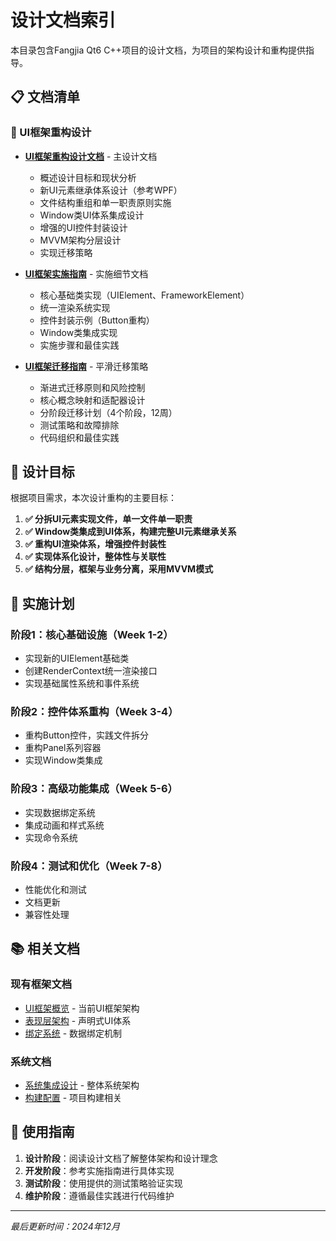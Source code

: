 # 设计文档索引

本目录包含Fangjia Qt6 C++项目的设计文档，为项目的架构设计和重构提供指导。

## 📋 文档清单

### 🔄 UI框架重构设计
- **[UI框架重构设计文档](ui-framework-redesign.md)** - 主设计文档
  - 概述设计目标和现状分析
  - 新UI元素继承体系设计（参考WPF）
  - 文件结构重组和单一职责原则实施
  - Window类UI体系集成设计
  - 增强的UI控件封装设计
  - MVVM架构分层设计
  - 实现迁移策略

- **[UI框架实施指南](ui-framework-implementation-guide.md)** - 实施细节文档
  - 核心基础类实现（UIElement、FrameworkElement）
  - 统一渲染系统实现
  - 控件封装示例（Button重构）
  - Window类集成实现
  - 实施步骤和最佳实践

- **[UI框架迁移指南](ui-framework-migration-guide.md)** - 平滑迁移策略
  - 渐进式迁移原则和风险控制
  - 核心概念映射和适配器设计
  - 分阶段迁移计划（4个阶段，12周）
  - 测试策略和故障排除
  - 代码组织和最佳实践

## 🎯 设计目标

根据项目需求，本次设计重构的主要目标：

1. **✅ 分拆UI元素实现文件，单一文件单一职责**
2. **✅ Window类集成到UI体系，构建完整UI元素继承关系**
3. **✅ 重构UI渲染体系，增强控件封装性**
4. **✅ 实现体系化设计，整体性与关联性**
5. **✅ 结构分层，框架与业务分离，采用MVVM模式**

## 🚀 实施计划

### 阶段1：核心基础设施（Week 1-2）
- 实现新的UIElement基础类
- 创建RenderContext统一渲染接口
- 实现基础属性系统和事件系统

### 阶段2：控件体系重构（Week 3-4）
- 重构Button控件，实践文件拆分
- 重构Panel系列容器
- 实现Window类集成

### 阶段3：高级功能集成（Week 5-6）
- 实现数据绑定系统
- 集成动画和样式系统
- 实现命令系统

### 阶段4：测试和优化（Week 7-8）
- 性能优化和测试
- 文档更新
- 兼容性处理

## 📚 相关文档

### 现有框架文档
- [UI框架概览](../presentation/ui-framework/overview.md) - 当前UI框架架构
- [表现层架构](../presentation/architecture.md) - 声明式UI体系
- [绑定系统](../presentation/binding.md) - 数据绑定机制

### 系统文档
- [系统集成设计](../architecture/system-integration.md) - 整体系统架构
- [构建配置](../build/) - 项目构建相关

## 🔧 使用指南

1. **设计阶段**：阅读设计文档了解整体架构和设计理念
2. **开发阶段**：参考实施指南进行具体实现
3. **测试阶段**：使用提供的测试策略验证实现
4. **维护阶段**：遵循最佳实践进行代码维护

---

*最后更新时间：2024年12月*